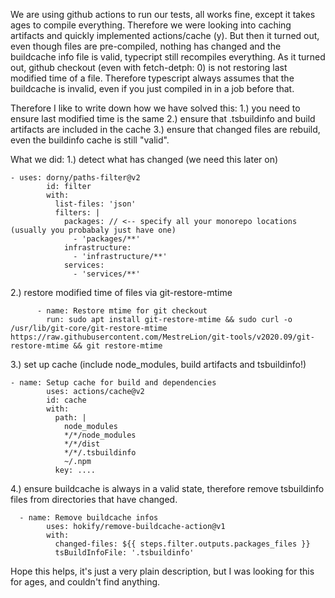 We are using github actions to run our tests, all works fine, except it takes ages to compile everything. Therefore we were looking into caching artifacts and quickly implemented actions/cache (y).
But then it turned out, even though files are pre-compiled, nothing has changed and the buildcache info file is valid, typecript still recompiles everything.
As it turned out, github checkout (even with fetch-detph: 0) is not restoring last modified time of a file. Therefore typescript always assumes that the buildcache is invalid, even if you just compiled in in a job before that.

Therefore I like to write down how we have solved this:
1.) you need to ensure last modified time is the same
2.) ensure that .tsbuildinfo and build artifacts are included in the cache
3.) ensure that changed files are rebuild, even the buildinfo cache is still "valid".

What we did:
1.) detect what has changed (we need this later on)
```
- uses: dorny/paths-filter@v2
        id: filter
        with:
          list-files: 'json'
          filters: |
            packages: // <-- specify all your monorepo locations (usually you probabaly just have one)
              - 'packages/**'
            infrastructure:
              - 'infrastructure/**'
            services:
              - 'services/**'
```
2.) restore modified time of files via git-restore-mtime
```
      - name: Restore mtime for git checkout
        run: sudo apt install git-restore-mtime && sudo curl -o /usr/lib/git-core/git-restore-mtime https://raw.githubusercontent.com/MestreLion/git-tools/v2020.09/git-restore-mtime && git restore-mtime

```

3.) set up cache (include node_modules, build artifacts and tsbuildinfo!)
```
- name: Setup cache for build and dependencies
        uses: actions/cache@v2
        id: cache
        with:
          path: |
            node_modules
            */*/node_modules
            */*/dist
            */*/.tsbuildinfo
            ~/.npm
          key: ....
```

4.)  ensure buildcache is always in a valid state, therefore remove tsbuildinfo files from directories that have changed.
  
```
  - name: Remove buildcache infos
        uses: hokify/remove-buildcache-action@v1
        with:
          changed-files: ${{ steps.filter.outputs.packages_files }}
          tsBuildInfoFile: '.tsbuildinfo'
```

Hope this helps, it's just a very plain description, but I was looking for this for ages, and couldn't find anything.
